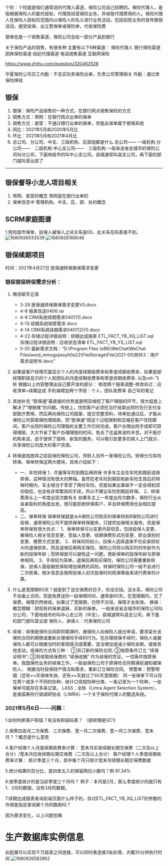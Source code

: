 个险：个险就是咱们通常说的代理人渠道，保险公司自己招聘的。保险代理人，是指根据保险人的委托授权，代理其经营保险业务，并收取代理费用的人。保险代理人在保险人授权的范围内以保险人的名义进行业务活动，包括招揽业务的宣传推销活动，接受投保，出立暂保单或保险单，代收保险费

银保也是一个销售渠道，保险公司会给一部分产品到银行

关于保险产品的销售，有很多种
主要有以下6种渠道：
保险代理人
银行保险渠道
团体保险渠道
经纪代理渠道
电话销售渠道
互联网保险

https://www.zhihu.com/question/320462528


华夏保险公司员工内勤：不去实际卖保险出单，负责公司管理相关
		    外勤：通过卖保险挣钱

## 银保
1. 银保：保险产品销售的一种方式，在银行网点销售保险的方式
2. 销售方式：带网：在银行网点出单的保单
3. 销售方式：直营：不通过银行出单的保单，但是此保单属于银保系统
4. 同比：2021年5月和2020年5月比
5. 环比：2021年5月和2021年4月比
6. 总公司、分公司、中支、三级机构、区部组都是什么
	总公司—— 一级机构 
	分公司——　二级机构 
	中心支公司——　三级机构
	一般来说省会城市的保险公司叫分公司，下面地级市的叫中心支公司。县城通常叫县支公司，再下面的部门就叫营业部了


---
## 银保督导小龙人项目相关
1. 带网、直营的概念
	带网是在银行出单的
2. 保单信息中 管理机构、中支、区、部、处的概念

## SCRM家庭图谱
1.短险超市保单，投保人被保人之间关系是00，此关系在码表查不到。
![1680926033539](image/业务知识/1680926033539.png)
![1680926169046](image/业务知识/1680926169046.png)

## 银保续期项目
时间：2021年4月27日 
医保通转保换保需求变更 

### 银保银保转保需求分析： 
1. 微信聊天记录 
    - 3-29	医保通转保换保需求变更V5.docx
    - 4-8	报表改造0406.rar
    - 4-8	CRM系统续期需求0407(1).docx 
    - 4-13	续期系统销管需求.docx
    - 4-14	CRM系统续期需求0407(2)(1).docx
    - 4-22	存储过程详细说明：续期达成报表  ETL_FACT_YB_XQ_LIST.sql	
        存储过程详细说明：应收状态清单  ETL_FACT_YB_YS_LIST.sql
    - 5-20	最新需求文档："D:\Program Files (x86)\WeChat\WeChat Files\wxid_mmogxjwsyh0a22\FileStorage\File\2021-05\附件3：用户需求说明书.docx"
2. 如果是客户经理页面显示个人的月度续期收费率和季度续期收费率，如果是部经理职级显示的个人和团队的月度续期收费率和季度续期收费率.
以及vdi-飞秋 
根据以上内容整理出自己要开发的部分：
修改两个报表调整-修改存过：应收清单+续期达成
手机端增加两个字段：个人、团队收费率
自己写的笔记
3. 其他补充
“医保通”最直接的优势就是明显缩短了客户理赔的环节，很大程度上解决了“理赔难”的问题。传统上，住院客户必须在治疗结束出院时先行支付全部医疗费用，然后再向保险公司报案，提交完整资料，待审批通过后，才能从保险公司获取保险理赔款。而“医保通”把这个过程限制和压缩在客户住院期间，客户出院时保险公司理赔的主要工作已经完成，客户办理出院手续即可获得理赔，大大节省了客户办理理赔的时间，免去了往返奔波的辛苦。对于医疗机构来说，由于提供了独特、新型的服务，可以吸引到更多的病人上门就诊，共享保险公司庞大的客户资源。

4. 转保是指放弃之前投保的保险公司，而转入另外一家保险公司。转保分为车险转保、保单转保这两大模块，具体介绍如下：
    - 一、车险转保
 1、尽量等车险到期后再转保
 许多车主会在车险到期前选择转保，这种情况有很大的弊端。虽然在老车险到期前和新车险生效后的特殊时期内，车主相当于享受了两份车险。但是如果出事故不一定会得到双份赔偿，也会有非常繁琐的手续，所以不建议车险到期前转保。
 2、转保费用与上一年度出现次数有关
 如果车主上一年度出险次数多，保险行业从自身盈利的角度出发，很可能拒绝转保客户，并且转保费用也会相应提高。
    - 二、保单转保
 保单转保就是从A保险公司购买的保单转到B保险公司进行投保，通常保险公司不提供保单转保服务，只提供加保相关服务。但是保单转保有很大优点：
 1、保单转保可以变更内容信息，包括投保人变更、被保险人相关信息变更、受益人变更、续期保费形式的变更、职业类别的变更、缴费方式变更。
 2、转保风险较小。投保人选择退保不仅会承担较大的退保损失，而且退保后再购买保险，保险公司将以购买时的年龄作为新的投保年龄；而转保就可以避免这一问题，使新保单的投保年龄与原保单相同。
 3、手续较为简单。退保后再购买保险，保险公司需要重新核保，投保人面临被拒保和增加保费的风险。转保时保险公司一般不会进行二次核保，相关信息会按照投保人初次投保时的核保等级来进行费率的计算。
                 
5. 什么是宽限期60天？就是到了该交保费的日子，你没交钱。没关系，保险公司不会废止合同，而是免费送你一段保障时间，通常是60天。在宽限期内，交了保费，保障仍然继续。如果过了宽限期，仍然不交钱，保障才会失效。
换保：概念模糊：把现有的保单退掉，买新的保单。
一般来说省会城市的保险公司叫分公司，下面地级市的叫中心支公司（中支）。县城通常叫县支公司，再下面的部门就叫营业部
保险人、承保人：代表保险公司

6. 续保：续保是保险合同即将期满时，被保险人向保险人提出申请，要求延长该保险合同的期限或重新办理保险手续的行为。在办理续保手续时，保险人或被保险人都可以根据当时的客观情况或需要，适当增加或减少保险金额，或做其他变动。续保的方式有三种： ①另订新的保险合同; ②按原条件订立 “续保证明书”; ③将收取续保费的 “续保收据” 作为续保的凭证，一切条件按原保单。我国保险业务的续保工作，一般由保险公司于原保险合同期满前通知被保险人， 根据当时投保财产情况和需求，重新订立保险合同。
预警单：预警明细（还有××天保单失效、还有××天就过了60天宽限期）
同一张保单下可以存在两个或多个不同的险种，统计口径按险种分类，一条记录为一个险种，一张保单可能存在多条记录。
LASS：全称（Limra Agent Selection System），是美国寿险行销调研协会（LIMRA）一个关于保险代理人的甄选系统。

### 2021年5月6日-----问题：
1.如何判断客户职级？有没有职级码表？ （部经理是GC1） 

2.保费应收月二次保费、三次保费、宽一月二次保费、宽一月三次保费、宽末月？？概念是什么意思

4.客户经理个人月度续期收费率计算：
    宽末月实收续期长期交保费（二次及以上合计）/宽末月应收续期长期交保费（二次及以上合计）
    客户经理个人季度续期收费率计算：
    统计季度三个月，其中每个月只统计宽末月续期长期交保费数据
    
5.统计结果的百分比，是四舍五入的保留两位小数吗？例 81.34%

6.按季度统计的是当前季度三个月吗？
    例子：本月是2月，那么季度统计的就只有1、2月的数据，没有3月的数据。

7.续期达成报表查询前端页面什么样子的，存过ETL_FACT_YB_XQ_LIST的参数的作用是指定查询某个月的数剧吗？

因为需求变化，以上问题忽略


# 生产数据库实例信息
此配置可以实现千万级表之间连接，可以同时表连接3张处理，大概30分钟执行时间
![1680926582862](image/业务知识/1680926582862.png)

